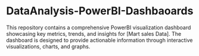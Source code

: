 # DataAnalysis-PowerBI-Dashbaoards
This repository contains a comprehensive PowerBI visualization dashboard showcasing key metrics, trends, and insights for [Mart sales Data]. The dashboard is designed to provide actionable information through interactive visualizations, charts, and graphs.
